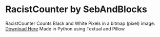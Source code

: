 # RacistCounter by SebAndBlocks
RacistCounter Counts Black and White Pixels in a bitmap (pixel) image.
[Download Here](https://github.com/SebAndBlocks/randomapps/releases/tag/rc-1.0)
Made in Python using Textual and Pillow
